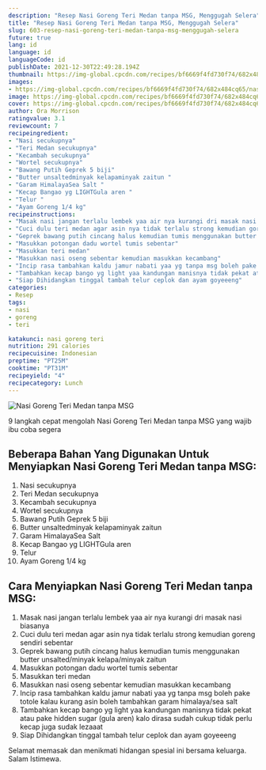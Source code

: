 ```yaml
---
description: "Resep Nasi Goreng Teri Medan tanpa MSG, Menggugah Selera"
title: "Resep Nasi Goreng Teri Medan tanpa MSG, Menggugah Selera"
slug: 603-resep-nasi-goreng-teri-medan-tanpa-msg-menggugah-selera
future: true
lang: id
language: id
languageCode: id
publishDate: 2021-12-30T22:49:28.194Z 
thumbnail: https://img-global.cpcdn.com/recipes/bf6669f4fd730f74/682x484cq65/nasi-goreng-teri-medan-tanpa-msg-foto-resep-utama.png
images:
- https://img-global.cpcdn.com/recipes/bf6669f4fd730f74/682x484cq65/nasi-goreng-teri-medan-tanpa-msg-foto-resep-utama.png
image: https://img-global.cpcdn.com/recipes/bf6669f4fd730f74/682x484cq65/nasi-goreng-teri-medan-tanpa-msg-foto-resep-utama.png
cover: https://img-global.cpcdn.com/recipes/bf6669f4fd730f74/682x484cq65/nasi-goreng-teri-medan-tanpa-msg-foto-resep-utama.png
author: Ora Morrison
ratingvalue: 3.1
reviewcount: 7
recipeingredient:
- "Nasi secukupnya"
- "Teri Medan secukupnya"
- "Kecambah secukupnya"
- "Wortel secukupnya"
- "Bawang Putih Geprek 5 biji"
- "Butter unsaltedminyak kelapaminyak zaitun "
- "Garam HimalayaSea Salt "
- "Kecap Bangao yg LIGHTGula aren "
- "Telur "
- "Ayam Goreng 1/4 kg"
recipeinstructions:
- "Masak nasi jangan terlalu lembek yaa air nya kurangi dri masak nasi biasanya"
- "Cuci dulu teri medan agar asin nya tidak terlalu strong kemudian goreng sendiri sebentar"
- "Geprek bawang putih cincang halus kemudian tumis menggunakan butter unsalted/minyak kelapa/minyak zaitun"
- "Masukkan potongan dadu wortel tumis sebentar"
- "Masukkan teri medan"
- "Masukkan nasi oseng sebentar kemudian masukkan kecambang"
- "Incip rasa tambahkan kaldu jamur nabati yaa yg tanpa msg boleh pake totole kalau kurang asin boleh tambahkan garam himalaya/sea salt"
- "Tambahkan kecap bango yg light yaa kandungan manisnya tidak pekat atau pake hidden sugar (gula aren) kalo dirasa sudah cukup tidak perlu kecap juga sudak lezaaat"
- "Siap Dihidangkan tinggal tambah telur ceplok dan ayam goyeeeng"
categories:
- Resep
tags:
- nasi
- goreng
- teri

katakunci: nasi goreng teri 
nutrition: 291 calories
recipecuisine: Indonesian
preptime: "PT25M"
cooktime: "PT31M"
recipeyield: "4"
recipecategory: Lunch
---
```



![Nasi Goreng Teri Medan tanpa MSG](https://img-global.cpcdn.com/recipes/bf6669f4fd730f74/682x484cq65/nasi-goreng-teri-medan-tanpa-msg-foto-resep-utama.png)

9 langkah cepat mengolah  Nasi Goreng Teri Medan tanpa MSG yang wajib ibu coba segera

<!--inarticleads1-->

## Beberapa Bahan Yang Digunakan Untuk Menyiapkan Nasi Goreng Teri Medan tanpa MSG:

1. Nasi secukupnya
1. Teri Medan secukupnya
1. Kecambah secukupnya
1. Wortel secukupnya
1. Bawang Putih Geprek 5 biji
1. Butter unsaltedminyak kelapaminyak zaitun 
1. Garam HimalayaSea Salt 
1. Kecap Bangao yg LIGHTGula aren 
1. Telur 
1. Ayam Goreng 1/4 kg



<!--inarticleads2-->

## Cara Menyiapkan Nasi Goreng Teri Medan tanpa MSG:

1. Masak nasi jangan terlalu lembek yaa air nya kurangi dri masak nasi biasanya
1. Cuci dulu teri medan agar asin nya tidak terlalu strong kemudian goreng sendiri sebentar
1. Geprek bawang putih cincang halus kemudian tumis menggunakan butter unsalted/minyak kelapa/minyak zaitun
1. Masukkan potongan dadu wortel tumis sebentar
1. Masukkan teri medan
1. Masukkan nasi oseng sebentar kemudian masukkan kecambang
1. Incip rasa tambahkan kaldu jamur nabati yaa yg tanpa msg boleh pake totole kalau kurang asin boleh tambahkan garam himalaya/sea salt
1. Tambahkan kecap bango yg light yaa kandungan manisnya tidak pekat atau pake hidden sugar (gula aren) kalo dirasa sudah cukup tidak perlu kecap juga sudak lezaaat
1. Siap Dihidangkan tinggal tambah telur ceplok dan ayam goyeeeng




Selamat memasak dan menikmati hidangan spesial ini bersama keluarga. Salam Istimewa.
